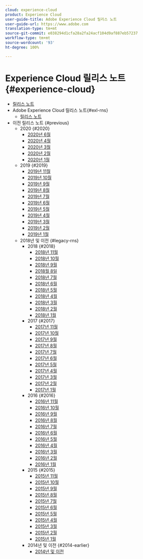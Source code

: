 ```yaml
---
cloud: experience-cloud
product: Experience Cloud
user-guide-title: Adobe Experience Cloud 릴리스 노트
user-guide-url: https://www.adobe.com
translation-type: tm+mt
source-git-commit: e038294d1cfa28a2fa24acf104d9af887eb57237
workflow-type: tm+mt
source-wordcount: '93'
ht-degree: 100%

---
```



# Experience Cloud 릴리스 노트 {#experience-cloud}

+ [릴리스 노트](current.md)
+ Adobe Experience Cloud 릴리스 노트{#exl-rns}
   + [릴리스 노트](current.md)
+ 이전 릴리스 노트 {#previous}
   + 2020 {#2020}
      + [2020년 6월](c-legacy-releases/2020/05212020.md)
      + [2020년 4월](c-legacy-releases/2020/04162020.md)
      + [2020년 3월](c-legacy-releases/2020/03122020.md)
      + [2020년 2월](c-legacy-releases/2020/02202020.md)
      + [2020년 1월](c-legacy-releases/2020/01162020.md)
   + 2019 {#2019}
      + [2019년 11월](c-legacy-releases/2019/10312019.md)
      + [2019년 10월](c-legacy-releases/2019/10102019.md)
      + [2019년 9월](c-legacy-releases/2019/09122019.md)
      + [2019년 8월](c-legacy-releases/2019/08082019.md)
      + [2019년 7월](c-legacy-releases/2019/07182019.md)
      + [2019년 6월](c-legacy-releases/2019/06132019.md)
      + [2019년 5월](c-legacy-releases/2019/05092019.md)
      + [2019년 4월](c-legacy-releases/2019/04112019.md)
      + [2019년 3월](c-legacy-releases/2019/03072019.md)
      + [2019년 2월](c-legacy-releases/2019/02072019.md)
      + [2019년 1월](c-legacy-releases/2019/01172019.md)
   + 2018년 및 이전 {#legacy-rns}
      + 2018 {#2018}
         + [2018년 11월](c-legacy-releases/2018/11012018.md)
         + [2018년 10월](c-legacy-releases/2018/10112018.md)
         + [2018년 9월](c-legacy-releases/2018/09132018.md)
         + [2018월 8일](c-legacy-releases/2018/08092018.md)
         + [2018년 7월](c-legacy-releases/2018/07192018.md)
         + [2018년 6월](c-legacy-releases/2018/06142018.md)
         + [2018년 5월](c-legacy-releases/2018/05102018.md)
         + [2018년 4월](c-legacy-releases/2018/04122018.md)
         + [2018년 3월](c-legacy-releases/2018/03082018.md)
         + [2018년 2월](c-legacy-releases/2018/02082018.md)
         + [2018년 1월](c-legacy-releases/2018/01182018.md)
      + 2017 {#2017}
         + [2017년 11월](c-legacy-releases/2017/11092017.md)
         + [2017년 10월](c-legacy-releases/2017/10262017.md)
         + [2017년 9월](c-legacy-releases/2017/09212017.md)
         + [2017년 8월](c-legacy-releases/2017/08172017.md)
         + [2017년 7월](c-legacy-releases/2017/07202017.md)
         + [2017년 6월](c-legacy-releases/2017/06082017.md)
         + [2017년 5월](c-legacy-releases/2017/05182017.md)
         + [2017년 4월 ](c-legacy-releases/2017/04202017.md)
         + [2017년 3월](c-legacy-releases/2017/03092017.md)
         + [2017년 2월](c-legacy-releases/2017/02162017.md)
         + [2017년 1월](c-legacy-releases/2017/01192017.md)
      + 2016 {#2016}
         + [2016년 11월](c-legacy-releases/2016/11102016.md)
         + [2016년 10월](c-legacy-releases/2016/10202016.md)
         + [2016년 9월](c-legacy-releases/2016/09152016.md)
         + [2016년 8월](c-legacy-releases/2016/08182016.md)
         + [2016년 7월](c-legacy-releases/2016/07212016.md)
         + [2016년 6월](c-legacy-releases/2016/06162016.md)
         + [2016년 5월](c-legacy-releases/2016/05192016.md)
         + [2016년 4월 ](c-legacy-releases/2016/04212016.md)
         + [2016년 3월](c-legacy-releases/2016/03172016.md)
         + [2016년 2월](c-legacy-releases/2016/02182016.md)
         + [2016년 1월](c-legacy-releases/2016/01212016.md)
      + 2015 {#2015}
         + [2015년 11월](c-legacy-releases/2015/11052015.md)
         + [2015년 10월](c-legacy-releases/2015/10152015.md)
         + [2015년 9월](c-legacy-releases/2015/09172015.md)
         + [2015년 8월](c-legacy-releases/2015/08202015.md)
         + [2015년 7월](c-legacy-releases/2015/07162015.md)
         + [2015년 6월](c-legacy-releases/2015/06182015.md)
         + [2015년 5월](c-legacy-releases/2015/05212015.md)
         + [2015년 4월](c-legacy-releases/2015/04162015.md)
         + [2015년 3월](c-legacy-releases/2015/03192015.md)
         + [2015년 2월](c-legacy-releases/2015/02192015.md)
         + [2015년 1월](c-legacy-releases/2015/01152015.md)
      + 2014년 및 이전 {#2014-earlier}
         + [2014년 및 이전](c-legacy-releases/2014-earlier.md)